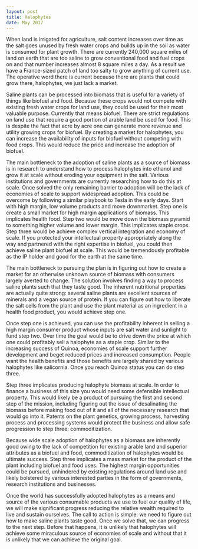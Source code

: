 ```yaml
---
layout: post
title: Halophytes
date: May 2017
---
```

When land is irrigated for agriculture, salt content increases over time as the salt goes unused by fresh water crops and builds up in the soil as water is consumed for plant growth. There are currently 240,000 square miles of land on earth that are too saline to grow conventional food and fuel crops on and that number increases almost 8 square miles a day. As a result we have a France-sized patch of land too salty to grow anything of current use. The operative word there is current because there are plants that could grow there, halophytes, we just lack a market.

Saline plants can be processed into biomass that is useful for a variety of things like biofuel and food. Because these crops would not compete with existing fresh water crops for land use, they could be used for their most valuable purpose. Currently that means biofuel. There are strict regulations on land use that require a good portion of arable land be used for food. This is despite the fact that acre by acre one can generate more revenue and utility growing crops for biofuel. By creating a market for halophytes, you can increase the availability of inputs for biofuel without competing with food crops. This would reduce the price and increase the adoption of biofuel.

The main bottleneck to the adoption of saline plants as a source of biomass is in research to understand how to process halophytes into ethanol and grow it at scale without eroding your equipment in the salt. Various institutions and governments are currently researching how to do this at scale. Once solved the only remaining barrier to adoption will be the lack of economies of scale to support widespread adoption. This could be overcome by following a similar playbook to Tesla in the early days. Start with high margin, low volume products and move downmarket.
Step one is create a small market for high margin applications of biomass. This implicates health food. Step two would be move down the biomass pyramid to something higher volume and lower margin. This implicates staple crops. Step three would be achieve complex vertical integration and economy of scale. If you protected your intellectual property appropriately along the way and partnered with the right expertise in biofuel, you could then achieve saline plant biofuel at scale. This would be tremendously profitable as the IP holder and good for the earth at the same time. 

The main bottleneck to pursuing the plan is in figuring out how to create a market for an otherwise unknown source of biomass with consumers largely averted to change. The solution involves finding a way to process saline plants such that they taste good. The inherent nutritional properties are actually quite strong: several saline plants are excellent sources of minerals and a vegan source of protein. If you can figure out how to liberate the salt cells from the plant and use the plant material as an ingredient in a health food product, you would achieve step one.

Once step one is achieved, you can use the profitability inherent in selling a high margin consumer product whose inputs are salt water and sunlight to fund step two. Over time the goal would be to drive down the price at which one could profitably sell a halophyte as a staple crop. Similar to the increasing success of Quinoa, economies of scale support further development and beget reduced prices and increased consumption. People want the health benefits and those benefits are largely shared by various halophytes like salicornia. Once you reach Quinoa status you can do step three.

Step three implicates producing halophyte biomass at scale. In order to finance a business of this size you would need some defensible intellectual property. This would likely be a product of pursuing the first and second step of the mission, including figuring out the issue of desalinating the biomass before making food out of it and all of the necessary research that would go into it. Patents on the plant genetics, growing process, harvesting process and processing systems would protect the business and allow safe progression to step three: commoditization.

Because wide scale adoption of halophytes as a biomass are inherently good owing to the lack of competition for existing arable land and superior attributes as a biofuel and food, commoditization of halophytes would be ultimate success. Step three implicates a mass market for the product of the plant including biofuel and food uses. The highest margin opportunities could be pursued, unhindered by existing regulations around land use and likely bolstered by various interested parties in the form of governments, research institutions and businesses.

Once the world has successfully adopted halophytes as a means and source of the various consumable products we use to fuel our quality of life, we will make significant progress reducing the relative wealth required to live and sustain ourselves. The call to action is simple: we need to figure out how to make saline plants taste good. Once we solve that, we can progress to the next step. Before that happens, it is unlikely that halophytes will achieve some miraculous source of economies of scale and without that it is unlikely that we can achieve the original goal.